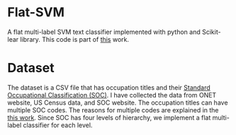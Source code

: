 # Flat-SVM
A flat multi-label SVM text classifier implemented with python and Scikit-lear library. This code is part of <a href="https://atrium.lib.uoguelph.ca/xmlui/handle/10214/14251">this</a> work. 

# Dataset
The dataset is a CSV file that has occupation titles and their <a href="https://www.bls.gov/soc/
">Standard Occupational Classification (SOC)</a>. I have collected the data from ONET website, US Census data, and SOC website. The occupation titles can have multiple SOC codes. The reasons for multiple codes are explained in the <a href="https://atrium.lib.uoguelph.ca/xmlui/handle/10214/14251"> this work</a>. Since SOC has four levels of hierarchy, we implement a flat multi-label classifier for each level.

